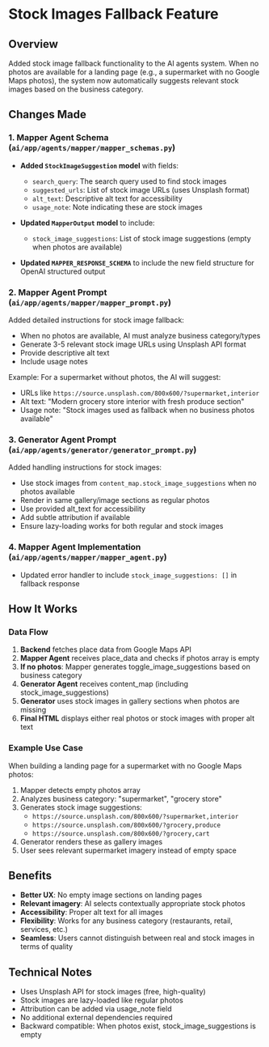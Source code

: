 # Stock Images Fallback Feature

## Overview

Added stock image fallback functionality to the AI agents system. When no photos are available for a landing page (e.g., a supermarket with no Google Maps photos), the system now automatically suggests relevant stock images based on the business category.

## Changes Made

### 1. Mapper Agent Schema (`ai/app/agents/mapper/mapper_schemas.py`)

- **Added `StockImageSuggestion` model** with fields:

  - `search_query`: The search query used to find stock images
  - `suggested_urls`: List of stock image URLs (uses Unsplash format)
  - `alt_text`: Descriptive alt text for accessibility
  - `usage_note`: Note indicating these are stock images

- **Updated `MapperOutput` model** to include:

  - `stock_image_suggestions`: List of stock image suggestions (empty when photos are available)

- **Updated `MAPPER_RESPONSE_SCHEMA`** to include the new field structure for OpenAI structured output

### 2. Mapper Agent Prompt (`ai/app/agents/mapper/mapper_prompt.py`)

Added detailed instructions for stock image fallback:

- When no photos are available, AI must analyze business category/types
- Generate 3-5 relevant stock image URLs using Unsplash API format
- Provide descriptive alt text
- Include usage notes

Example: For a supermarket without photos, the AI will suggest:

- URLs like `https://source.unsplash.com/800x600/?supermarket,interior`
- Alt text: "Modern grocery store interior with fresh produce section"
- Usage note: "Stock images used as fallback when no business photos available"

### 3. Generator Agent Prompt (`ai/app/agents/generator/generator_prompt.py`)

Added handling instructions for stock images:

- Use stock images from `content_map.stock_image_suggestions` when no photos available
- Render in same gallery/image sections as regular photos
- Use provided alt_text for accessibility
- Add subtle attribution if available
- Ensure lazy-loading works for both regular and stock images

### 4. Mapper Agent Implementation (`ai/app/agents/mapper/mapper_agent.py`)

- Updated error handler to include `stock_image_suggestions: []` in fallback response

## How It Works

### Data Flow

1. **Backend** fetches place data from Google Maps API
2. **Mapper Agent** receives place_data and checks if photos array is empty
3. **If no photos**: Mapper generates toggle_image_suggestions based on business category
4. **Generator Agent** receives content_map (including stock_image_suggestions)
5. **Generator** uses stock images in gallery sections when photos are missing
6. **Final HTML** displays either real photos or stock images with proper alt text

### Example Use Case

When building a landing page for a supermarket with no Google Maps photos:

1. Mapper detects empty photos array
2. Analyzes business category: "supermarket", "grocery store"
3. Generates stock image suggestions:
   - `https://source.unsplash.com/800x600/?supermarket,interior`
   - `https://source.unsplash.com/800x600/?grocery,produce`
   - `https://source.unsplash.com/800x600/?grocery,cart`
4. Generator renders these as gallery images
5. User sees relevant supermarket imagery instead of empty space

## Benefits

- **Better UX**: No empty image sections on landing pages
- **Relevant imagery**: AI selects contextually appropriate stock photos
- **Accessibility**: Proper alt text for all images
- **Flexibility**: Works for any business category (restaurants, retail, services, etc.)
- **Seamless**: Users cannot distinguish between real and stock images in terms of quality

## Technical Notes

- Uses Unsplash API for stock images (free, high-quality)
- Stock images are lazy-loaded like regular photos
- Attribution can be added via usage_note field
- No additional external dependencies required
- Backward compatible: When photos exist, stock_image_suggestions is empty

